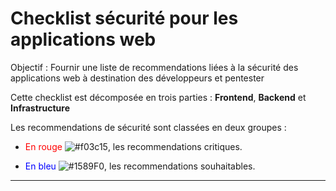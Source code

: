 # Checklist sécurité pour les applications web

Objectif : Fournir une liste de recommendations liées à la sécurité des applications web à destination des développeurs et pentester

Cette checklist est décomposée en trois parties : **Frontend**, **Backend** et **Infrastructure**

Les recommendations de sécurité sont classées en deux groupes :

- <span style="color:red">En rouge</span> ![#f03c15](https://via.placeholder.com/15/f03c15/f03c15.png), les recommendations critiques.

- <span style="color:blue">En bleu</span> ![#1589F0](https://via.placeholder.com/15/1589F0/1589F0.png), les recommendations souhaitables.


***
